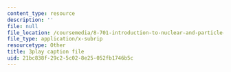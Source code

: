 ```yaml
---
content_type: resource
description: ''
file: null
file_location: /coursemedia/8-701-introduction-to-nuclear-and-particle-physics-fall-2020/21bc838f29c25c028e25052fb1746b5c_ygls16dl8Sc.vtt
file_type: application/x-subrip
resourcetype: Other
title: 3play caption file
uid: 21bc838f-29c2-5c02-8e25-052fb1746b5c
---
```

